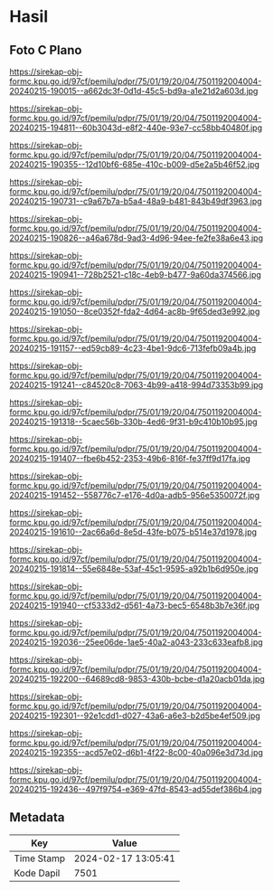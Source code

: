 # Hasil

## Foto C Plano

https://sirekap-obj-formc.kpu.go.id/97cf/pemilu/pdpr/75/01/19/20/04/7501192004004-20240215-190015--a662dc3f-0d1d-45c5-bd9a-a1e21d2a603d.jpg

https://sirekap-obj-formc.kpu.go.id/97cf/pemilu/pdpr/75/01/19/20/04/7501192004004-20240215-194811--60b3043d-e8f2-440e-93e7-cc58bb40480f.jpg

https://sirekap-obj-formc.kpu.go.id/97cf/pemilu/pdpr/75/01/19/20/04/7501192004004-20240215-190355--12d10bf6-685e-410c-b009-d5e2a5b46f52.jpg

https://sirekap-obj-formc.kpu.go.id/97cf/pemilu/pdpr/75/01/19/20/04/7501192004004-20240215-190731--c9a67b7a-b5a4-48a9-b481-843b49df3963.jpg

https://sirekap-obj-formc.kpu.go.id/97cf/pemilu/pdpr/75/01/19/20/04/7501192004004-20240215-190826--a46a678d-9ad3-4d96-94ee-fe2fe38a6e43.jpg

https://sirekap-obj-formc.kpu.go.id/97cf/pemilu/pdpr/75/01/19/20/04/7501192004004-20240215-190941--728b2521-c18c-4eb9-b477-9a60da374566.jpg

https://sirekap-obj-formc.kpu.go.id/97cf/pemilu/pdpr/75/01/19/20/04/7501192004004-20240215-191050--8ce0352f-fda2-4d64-ac8b-9f65ded3e992.jpg

https://sirekap-obj-formc.kpu.go.id/97cf/pemilu/pdpr/75/01/19/20/04/7501192004004-20240215-191157--ed59cb89-4c23-4be1-9dc6-713fefb09a4b.jpg

https://sirekap-obj-formc.kpu.go.id/97cf/pemilu/pdpr/75/01/19/20/04/7501192004004-20240215-191241--c84520c8-7063-4b99-a418-994d73353b99.jpg

https://sirekap-obj-formc.kpu.go.id/97cf/pemilu/pdpr/75/01/19/20/04/7501192004004-20240215-191318--5caec56b-330b-4ed6-9f31-b9c410b10b95.jpg

https://sirekap-obj-formc.kpu.go.id/97cf/pemilu/pdpr/75/01/19/20/04/7501192004004-20240215-191407--fbe6b452-2353-49b6-816f-fe37ff9d17fa.jpg

https://sirekap-obj-formc.kpu.go.id/97cf/pemilu/pdpr/75/01/19/20/04/7501192004004-20240215-191452--558776c7-e176-4d0a-adb5-956e5350072f.jpg

https://sirekap-obj-formc.kpu.go.id/97cf/pemilu/pdpr/75/01/19/20/04/7501192004004-20240215-191610--2ac66a6d-8e5d-43fe-b075-b514e37d1978.jpg

https://sirekap-obj-formc.kpu.go.id/97cf/pemilu/pdpr/75/01/19/20/04/7501192004004-20240215-191814--55e6848e-53af-45c1-9595-a92b1b6d950e.jpg

https://sirekap-obj-formc.kpu.go.id/97cf/pemilu/pdpr/75/01/19/20/04/7501192004004-20240215-191940--cf5333d2-d561-4a73-bec5-6548b3b7e36f.jpg

https://sirekap-obj-formc.kpu.go.id/97cf/pemilu/pdpr/75/01/19/20/04/7501192004004-20240215-192036--25ee06de-1ae5-40a2-a043-233c633eafb8.jpg

https://sirekap-obj-formc.kpu.go.id/97cf/pemilu/pdpr/75/01/19/20/04/7501192004004-20240215-192200--64689cd8-9853-430b-bcbe-d1a20acb01da.jpg

https://sirekap-obj-formc.kpu.go.id/97cf/pemilu/pdpr/75/01/19/20/04/7501192004004-20240215-192301--92e1cdd1-d027-43a6-a6e3-b2d5be4ef509.jpg

https://sirekap-obj-formc.kpu.go.id/97cf/pemilu/pdpr/75/01/19/20/04/7501192004004-20240215-192355--acd57e02-d6b1-4f22-8c00-40a096e3d73d.jpg

https://sirekap-obj-formc.kpu.go.id/97cf/pemilu/pdpr/75/01/19/20/04/7501192004004-20240215-192436--497f9754-e369-47fd-8543-ad55def386b4.jpg


## Metadata

| Key        | Value               |
| ---------- | ------------------- |
| Time Stamp | 2024-02-17 13:05:41 |
| Kode Dapil | 7501                |



